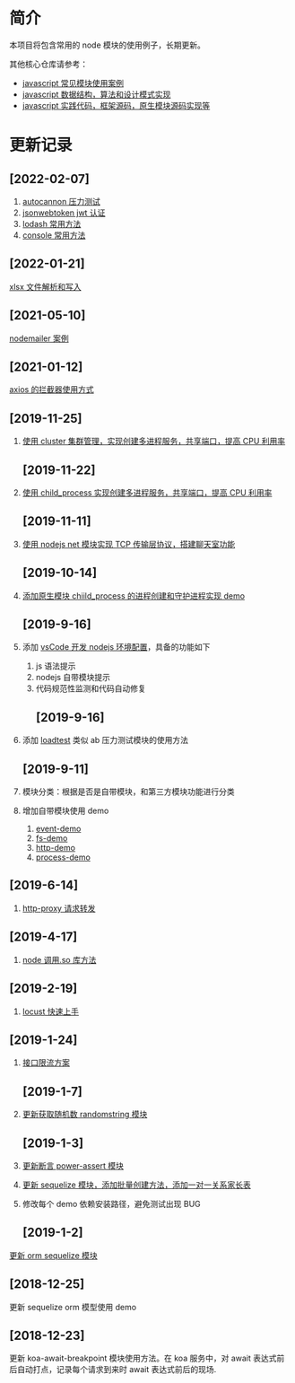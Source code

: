 # 简介

本项目将包含常用的 node 模块的使用例子，长期更新。

其他核心仓库请参考：

* [javascript 常见模块使用案例](https://github.com/ddzyan/node-module-example)
* [javascript 数据结构，算法和设计模式实现](https://github.com/ddzyan/algorithmAndDataStructure)
* [javascript 实践代码，框架源码，原生模块源码实现等](https://github.com/ddzyan/node-project)

# 更新记录

## [2022-02-07]

1. [autocannon 压力测试](./工具模块/autocannon)
2. [jsonwebtoken jwt 认证](./工具模块/jsonwebtoken)
3. [lodash 常用方法](./工具模块/lodash)
4. [console 常用方法](./原生模块/console)

## [2022-01-21]

[xlsx 文件解析和写入](./工具模块/xlsx-demo)

## [2021-05-10]

[nodemailer 案例](./工具模块/nodemailer-demo)

## [2021-01-12]

[axios 的拦截器使用方式](./网络模块/axios-interceptor)

## [2019-11-25]

1. [使用 cluster 集群管理，实现创建多进程服务，共享端口，提高 CPU 利用率](./原生模块/cluster)

   ## [2019-11-22]

1. [使用 child_process 实现创建多进程服务，共享端口，提高 CPU 利用率](./原生模块/child-process/shared-port)

   ## [2019-11-11]

1. [使用 nodejs net 模块实现 TCP 传输层协议，搭建聊天室功能](./原生模块/net/chatroom)

   ## [2019-10-14]

1. [添加原生模块 chiild_process 的进程创建和守护进程实现 demo](./原生模块/child-process)

   ## [2019-9-16]

1. 添加 [vsCode 开发 nodejs 环境配置](./%E4%BB%A3%E7%A0%81%E8%A7%84%E8%8C%83/eslint-demo)，具备的功能如下

   1. js 语法提示
   2. nodejs 自带模块提示
   3. 代码规范性监测和代码自动修复
      ## [2019-9-16]

1. 添加 [loadtest](./%E6%8E%A5%E5%8F%A3%E6%B5%8B%E8%AF%95%E6%A8%A1%E5%9D%97/loadtest-demo) 类似 ab 压力测试模块的使用方法

   ## [2019-9-11]

1. 模块分类：根据是否是自带模块，和第三方模块功能进行分类
1. 增加自带模块使用 demo
   1. [event-demo](./%E8%87%AA%E5%B8%A6%E6%A8%A1%E5%9D%97/event-demo)
   2. [fs-demo](./%E8%87%AA%E5%B8%A6%E6%A8%A1%E5%9D%97/fs-demo)
   3. [http-demo](./%E8%87%AA%E5%B8%A6%E6%A8%A1%E5%9D%97/http-demo)
   4. [process-demo](./%E8%87%AA%E5%B8%A6%E6%A8%A1%E5%9D%97/process-demo)

## [2019-6-14]

1. [http-proxy 请求转发](./http-proxyDemo)

## [2019-4-17]

1. [node 调用.so 库方法](./nodeclib)

## [2019-2-19]

1. [locust 快速上手](./pressure-test)

## [2019-1-24]

1. [接口限流方案](./limiter)

   ## [2019-1-7]

1. [更新获取随机数 randomstring 模块](./randomDemo)

   ## [2019-1-3]

1. [更新断言 power-assert 模块](./powerAssert)
1. [更新 sequelize 模块，添加批量创建方法，添加一对一关系家长表](./sequelizeDemo)
1. 修改每个 demo 依赖安装路径，避免测试出现 BUG
   ## [2019-1-2]

[更新 orm sequelize 模块](./sequelizeDemo)

## [2018-12-25]

更新 sequelize orm 模型使用 demo

## [2018-12-23]

更新 koa-await-breakpoint 模块使用方法。在 koa 服务中，对 await 表达式前后自动打点，记录每个请求到来时 await 表达式前后的现场.
